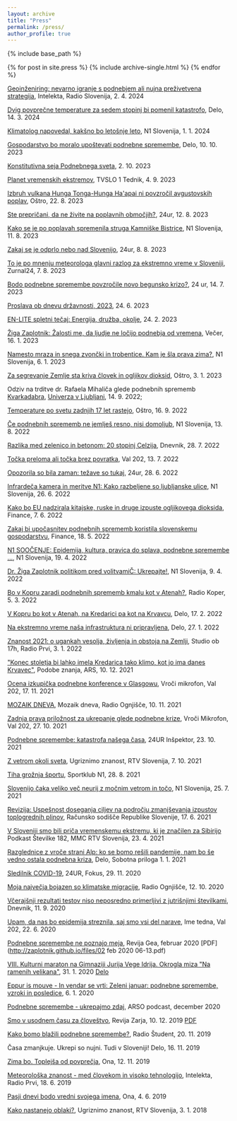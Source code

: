 ```yaml
---
layout: archive
title: "Press"
permalink: /press/
author_profile: true
---
```


{% include base_path %}


{% for post in site.press %}
  {% include archive-single.html %}
{% endfor %}

[Geoinženiring: nevarno igranje s podnebjem ali nujna preživetvena strategija](https://365.rtvslo.si/arhiv/intelekta/175034347), Intelekta, Radio Slovenija, 2. 4. 2024

[Dvig povprečne temperature za sedem stopinj bi pomenil katastrofo](https://www.delo.si/novice/znanoteh/dvig-povprecne-temperature-za-sedem-stopinj-bi-pomenil-katastrofo/), Delo, 14. 3. 2024

[Klimatolog napovedal, kakšno bo letošnje leto](https://n1info.si/novice/slovenija/klimatolog-napovedal-kaksno-bo-letosnje-leto/), N1 Slovenija, 1. 1. 2024

[Gospodarstvo bo moralo upoštevati podnebne spremembe](https://www.delo.si/novice/slovenija/gospodarstvo-bo-moralo-podnebne-spremembe-vzeti-v-obzir/), Delo, 10. 10. 2023

[Konstitutivna seja Podnebnega sveta](https://www.gov.si/novice/2023-10-03-konstitutivna-seja-podnebnega-sveta/), 2. 10. 2023

[Planet vremenskih ekstremov](https://365.rtvslo.si/arhiv/tednik/174984242), TVSLO 1 Tednik, 4. 9. 2023

[Izbruh vulkana Hunga Tonga-Hunga Ha'apai ni povzročil avgustovskih poplav](https://www.ostro.si/si/razkrinkavanje/objave/zbruh-vulkana-hunga-tonga-hunga-haapai-ni-povzrocil-avgustovskih-poplav), Oštro, 22. 8. 2023

[Ste prepričani, da ne živite na poplavnih območjih?](https://www.24ur.com/novice/slovenija/ste-prepricani-da-ne-zivite-na-poplavnih-obmocjih.html), 24ur, 12. 8. 2023

[Kako se je po poplavah spremenila struga Kamniške Bistrice](https://n1info.si/novice/slovenija/kako-se-je-poplavah-spremenila-struga-kamniske-bistrice-foto/), N1 Slovenija, 11. 8. 2023

[Zakaj se je odprlo nebo nad Slovenijo](https://www.caszazemljo.si/ekologija/zakaj-se-je-odprlo-nebo-nad-slovenijo.html), 24ur, 8. 8. 2023

[To je po mnenju meteorologa glavni razlog za ekstremno vreme v Sloveniji](https://www.zurnal24.si/slovenija/to-je-po-mnenju-meteorologa-glavni-razlog-za-ekstremno-vreme-v-sloveniji-410183), Zurnal24, 7. 8. 2023

[Bodo podnebne spremembe povzročile novo begunsko krizo?](https://www.24ur.com/novice/dejstva/nase-prezivetje-ne-more-biti-odvisno-od-tako-banalne-stvari-kot-je-politicna-volja.html), 24 ur, 14. 7. 2023

[Proslava ob dnevu državnosti, 2023](https://365.rtvslo.si/arhiv/proslave-in-slavnostne-seje/174967687), 24. 6. 2023

[EN-LITE spletni tečaj: Energija, družba, okolje](https://www.youtube.com/watch?v=BfnbEX_supc&t=9s), 24. 2. 2023

[Žiga Zaplotnik: Žalosti me, da ljudje ne ločijo podnebja od vremena](https://vecer.com/slovenija/intervju-ziga-zaplotnik-zalosti-me-da-ljudje-ne-locijo-podnebja-od-vremena-10325079), Večer, 16. 1. 2023

[Namesto mraza in snega zvončki in trobentice. Kam je šla prava zima?](https://n1info.si/novice/slovenija/namesto-mraza-in-snega-zvoncki-in-trobentice-kam-je-sla-prava-zima/), N1 Slovenija, 6. 1. 2023

[Za segrevanje Zemlje sta kriva človek in ogljikov dioksid](https://www.ostro.si/si/razkrinkavanje/objave/za-segrevanje-zemlje-sta-kriva-clovek-in-ogljikov-dioksid), Oštro, 3. 1. 2023

Odziv na trditve dr. Rafaela Mihaliča glede podnebnih sprememb [Kvarkadabra](https://kvarkadabra.net/2022/09/odziv-podnebne-spremembe/), [Univerza v Ljubljani](https://www.uni-lj.si/v_ospredju/2022091411494637/), 14. 9. 2022;

[Temperature po svetu zadnjih 17 let rastejo](https://www.ostro.si/si/razkrinkavanje/objave/temperature-po-svetu-zadnjih-17-let-rastejo), Oštro, 16. 9. 2022

[Če podnebnih sprememb ne jemlješ resno, nisi domoljub](https://www.ostro.si/si/razkrinkavanje/objave/temperature-po-svetu-zadnjih-17-let-rastejo), N1 Slovenija, 13. 8. 2022

[Razlika med zelenico in betonom: 20 stopinj Celzija](https://www.dnevnik.si/1042993784/slovenija/razlika-med-zelenico-in-betonom-20-stopinj-celzija), Dnevnik, 28. 7. 2022

[Točka preloma ali točka brez povratka](https://val202.rtvslo.si/podkast/vroci-mikrofon/584/174886447), Val 202, 13. 7. 2022

[Opozorila so bila zaman: težave so tukaj](https://cdn.24ur.com/novice/slovenija/opozorila-so-bila-zaman-tezave-so-tukaj.html), 24ur, 28. 6. 2022

[Infrardeča kamera in meritve N1: Kako razbeljene so ljubljanske ulice](https://n1info.si/poglobljeno/infrardeca-kamera-in-meritve-n1-kako-razbeljene-so-ljubljanske-ulice/), N1 Slovenija, 26. 6. 2022

[Kako bo EU nadzirala kitajske, ruske in druge izpuste ogljikovega dioksida](https://oe.finance.si/9000842/Kako-bo-EU-nadzirala-kitajske-ruske-in-druge-emisije-CO2), Finance, 7. 6. 2022

[Zakaj bi upočasnitev podnebnih sprememb koristila slovenskemu gospodarstvu](https://oe.finance.si/9000106/Zakaj-bi-upocasnitev-podnebnih-sprememb-koristila-slovenskemu-gospodarstvu), Finance, 18. 5. 2022

[N1 SOOČENJE: Epidemija, kultura, pravica do splava, podnebne spremembe …](https://n1info.si/volitve-2022/n1-volilna-soocenja/n1-soocenje-epidemija-kultura-pravica-do-splava-podnebne-spremembe/), N1 Slovenija, 19. 4. 2022

[Dr. Žiga Zaplotnik politikom pred volitvamiČ: Ukrepajte!](https://n1info.si/poglobljeno/ziga-zaplotnik-potrebujemo-jasno-casovnico-podnebnih-ukrepov/), N1 Slovenija, 9. 4. 2022

[Bo v Kopru zaradi podnebnih sprememb kmalu kot v Atenah?](https://www.rtvslo.si/radio-koper/prispevki/zgodbe/bo-v-kopru-zaradi-podnebnih-sprememb-kmalu-kot-v-atenah/614677), Radio Koper, 5. 3. 2022

[V Kopru bo kot v Atenah, na Kredarici pa kot na Krvavcu](https://www.delo.si/novice/znanoteh/v-kopru-bo-kot-v-atenah-na-kredarici-pa-kot-na-krvavcu/), Delo, 17. 2. 2022

[Na ekstremno vreme naša infrastruktura ni pripravljena](https://www.delo.si/novice/znanoteh/na-ekstremno-vreme-nasa-infrastruktura-ni-pripravljena/), Delo, 27. 1. 2022

[Znanost 2021: o ugankah vesolja, življenja in obstoja na Zemlji](https://365.rtvslo.si/arhiv/studio-ob-17h/174836491), Studio ob 17h, Radio Prvi, 3. 1. 2022

["Konec stoletja bi lahko imela Kredarica tako klimo, kot jo ima danes Krvavec"](https://365.rtvslo.si/arhiv/podobe-znanja/174829842), Podobe znanja, ARS, 10. 12. 2021

[Ocena izkupička podnebne konference v Glasgowu](https://val202.rtvslo.si/2021/11/vroci-mikrofon-333/), Vroči mikrofon, Val 202, 17. 11. 2021

[MOZAIK DNEVA](https://avdio.ognjisce.si/cikel/informativne_oddaje), Mozaik dneva, Radio Ognjišče, 10. 11. 2021

[Zadnja prava priložnost za ukrepanje glede podnebne krize](https://val202.rtvslo.si/2021/10/vroci-mikrofon-331/), Vroči Mikrofon, Val 202, 27. 10. 2021

[Podnebne spremembe: katastrofa našega časa](https://www.24ur.com/novice/inspektor/podnebne-spremembe-katastrofa-nasega-casa.html), 24UR Inšpektor,  23. 10. 2021

[Z vetrom okoli sveta](https://4d.rtvslo.si/arhiv/ugriznimo-znanost/174811400), Ugriznimo znanost, RTV Slovenija, 7. 10. 2021

[Tiha grožnja športu](https://sportklub.n1info.si/drugi-sporti/podnebne-spremembe-sport/), Sportklub N1, 28. 8. 2021

[Slovenijo čaka veliko več neurij z močnim vetrom in točo](https://n1info.si/poglobljeno/dr-ziga-zaplotnik-slovenijo-caka-veliko-vec-neurij-z-mocnim-vetrom-in-toco/), N1 Slovenija, 25. 7. 2021

[Revizija: Uspešnost doseganja ciljev na področju zmanjševanja izpustov toplogrednih plinov](https://www.youtube.com/watch?v=0XdUHwSD628), Računsko sodišče Republike Slovenije, 17. 6. 2021

[V Sloveniji smo bili priča vremenskemu ekstremu, ki je značilen za Sibirijo](https://www.rtvslo.si/stevilke/v-sloveniji-smo-bili-prica-vremenskemu-ekstremu-ki-je-znacilen-za-sibirijo/577592) Podkast Številke 182, MMC RTV Slovenija, 23. 4. 2021

[Razglednice z vroče strani Alp: ko se bomo rešili pandemije, nam bo še vedno ostala podnebna kriza](https://www.delo.si/sobotna-priloga/razglednice-z-vroce-strani-alp/), Delo, Sobotna priloga  1. 1. 2021

[Sledilnik COVID-19](https://www.24ur.com/novice/fokus/sledilnik-covid-19.html), 24UR, Fokus, 29. 11. 2020

[Moja največja bojazen so klimatske migracije](https://radio.ognjisce.si/sl/231/novice/32181/dr-ziga-zaplotnik-moja-najvecja-bojazen-so-klimatske-migracije.htm), Radio Ognjišče, 12. 10. 2020

[Včerajšnji rezultati testov niso neposredno primerljivi z jutrišnjimi številkami](https://www.dnevnik.si/1042938517/slovenija/vcerajsnji-rezultati-testov-niso-neposredno-primerljivi-z-jutrisnjimi-stevilkami), Dnevnik, 11. 9. 2020

[Upam, da nas bo epidemija streznila, saj smo vsi del narave](https://val202.rtvslo.si/2020/06/predstavitev-kandidatov-107/), Ime tedna, Val 202, 22. 6. 2020

[Podnebne spremembe ne poznajo meja](https://repozitorij.uni-lj.si/Dokument.php?id=127208&lang=slv), Revija Gea, februar 2020 [PDF](http://zaplotnik.github.io/files/02 feb 2020 06-13.pdf)

[VIII. Kulturni maraton na Gimnaziji Jurija Vege Idrija. Okrogla miza "Na ramenih velikana"](https://www.idrija.com/scopoli-na-kulturnem-maratonu), 31. 1. 2020 [Delo](https://www.delo.si/kultura/razno/scopoli-kot-navdih-in-ne-historicna-obveza-274591.html)

[Eppur is mouve - In vendar se vrti: Zeleni januar: podnebne spremembe, vzroki in posledice](https://4d.rtvslo.si/arhiv/eppur-si-muove-in-vendar-se-vrti/174662873), 6. 1. 2020

[Podnebne spremembe - ukrepajmo zdaj](http://meteo.arso.gov.si/uploads/probase/www/fproduct/media/sl/podcast/podcast_20191204_ep027.mp3), ARSO podcast, december 2020

[Smo v usodnem času za človeštvo](https://revijazarja.si/clanek/zgodbe/5dee3441f3ac2/smo-v-usodnem-casu-za-clovestvo), Revija Zarja, 10. 12. 2019 [PDF](http://zaplotnik.github.io/files/12_14_Zarja_Jana_50.pdf)

[Kako bomo blažili podnebne spremembe?](https://radiostudent.si/znanost/zr-intervju/kako-bomo-bla%C5%BEili-podnebne-spremembe), Radio Študent, 20. 11. 2019

Časa zmanjkuje. Ukrepi so nujni. Tudi v Sloveniji! Delo, 16. 11. 2019

[Zima bo. Toplejša od povprečja](https://onaplus.delo.si/kaksno-vreme-nas-caka-zima-bo-toplejsa-od-povprecja), Ona, 12. 11. 2019

[Meteorološka znanost - med človekom in visoko tehnologijo](https://radioprvi.rtvslo.si/2019/06/intelekta-157/), Intelekta, Radio Prvi, 18. 6. 2019

[Pasji dnevi bodo vredni svojega imena](https://onaplus.delo.si/pasji-dnevi-bodo-vredni-svojega-imena), Ona, 4. 6. 2019

[Kako nastanejo oblaki?](https://4d.rtvslo.si/arhiv/ugriznimo-znanost/174514413), Ugriznimo znanost, RTV Slovenija, 3. 1. 2018
